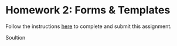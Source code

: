 # Homework 2: Forms & Templates

Follow the instructions [here](https://github.com/Tech-at-DU/ACS-1710-Web-Architecture/blob/master/Assignments/02-Forms-Templates.md) to complete and submit this assignment.

Soultion